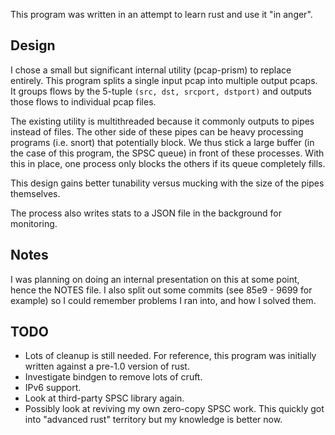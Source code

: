 This program was written in an attempt to learn rust and use it "in anger".

## Design

I chose a small but significant internal utility (pcap-prism) to replace
entirely. This program splits a single input pcap into multiple output pcaps.
It groups flows by the 5-tuple `(src, dst, srcport, dstport)` and outputs those
flows to individual pcap files.

The existing utility is multithreaded because it commonly outputs to pipes
instead of files. The other side of these pipes can be heavy processing
programs (i.e. snort) that potentially block. We thus stick a large buffer (in
the case of this program, the SPSC queue) in front of these processes. With this
in place, one process only blocks the others if its queue completely fills.

This design gains better tunability versus mucking with the size of the pipes
themselves.

The process also writes stats to a JSON file in the background for monitoring.

## Notes

I was planning on doing an internal presentation on this at some point, hence
the NOTES file. I also split out some commits (see 85e9 - 9699 for example)
so I could remember problems I ran into, and how I solved them.

## TODO

* Lots of cleanup is still needed. For reference, this program was initially
  written against a pre-1.0 version of rust.
* Investigate bindgen to remove lots of cruft.
* IPv6 support.
* Look at third-party SPSC library again.
* Possibly look at reviving my own zero-copy SPSC work. This quickly got into
  "advanced rust" territory but my knowledge is better now.
